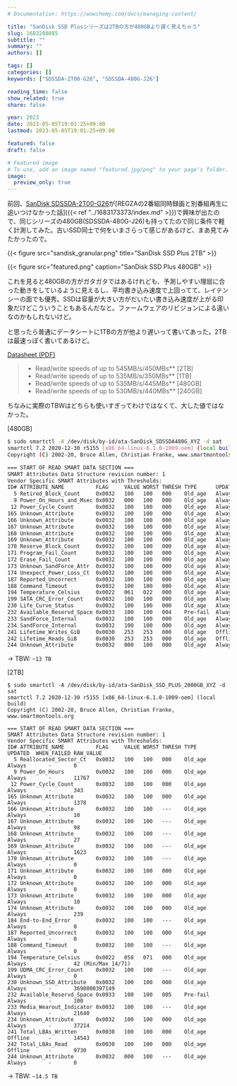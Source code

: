 ```yaml
---
# Documentation: https://wowchemy.com/docs/managing-content/

title: "SanDisk SSD Plusシリーズは2TBの方が480GBより遅く見えちゃう"
slug: 1683280885
subtitle: ""
summary: ""
authors: []

tags: []
categories: []
keywords: ["SDSSDA-2T00-G26", "SDSSDA-480G-J26"]

reading_time: false
show_related: true
share: false

year: 2023
date: 2023-05-05T19:01:25+09:00
lastmod: 2023-05-05T19:01:25+09:00

featured: false
draft: false

# Featured image
# To use, add an image named "featured.jpg/png" to your page's folder.
image:
  preview_only: true
---
```


前回、[SanDisk SDSSDA-2T00-G26](https://www.westerndigital.com/ja-jp/products/internal-drives/sandisk-ssd-plus-sata-iii-ssd)が[REGZAの2番組同時録画と別番組再生に追いつけなかった話]({{< ref "../1683173373/index.md" >}})で興味が出たので、同じシリーズの480GB(SDSSDA-480G-J26)も持ってたので同じ条件で軽く計測してみた。古いSSD同士で何をいまさらって感じがあるけど、まあ見てみたかったので。

{{< figure src="sandisk_granular.png" title="SanDisk SSD Plus 2TB" >}}

{{< figure src="featured.png" caption="SanDisk SSD Plus 480GB" >}}

これを見ると480GBの方がガタガタではあるけれども、予測しやすい理屈に合った動きをしているように見えるし、平均書き込み速度で上回ってて、レイテンシーの面でも優秀。SSDは容量が大きい方がだいたい書き込み速度が上がる印象だけどこういうこともあるんだなと。ファームウェアのリビジョンによる違いなのかもしれないけど。


と思ったら普通にデータシートに1TBの方が他より遅いって書いてあった。2TBは最速っぽく書いてあるけど。

[Datasheet (PDF)](https://documents.westerndigital.com/content/dam/doc-library/en_us/assets/public/sandisk/product/internal-drives/ssd-plus-sata-iii-ssd/data-sheet-ssd-plus-sata-iii-ssd.pdf)
> * Read/write speeds of up to
>   545MB/s/450MBs** [2TB]
> * Read/write speeds of up to
>   535MB/s/350MBs** [1TB]
> * Read/write speeds of up to
>   535MB/s/445MBs** [480GB]
> * Read/write speeds of up to
>   530MB/s/440MBs** [240GB]


ちなみに実際のTBWはどちらも使いすぎってわけではなくて、大した値ではなかった。

[480GB]
```bash
$ sudo smartctl -A /dev/disk/by-id/ata-SanDisk_SDSSDA480G_XYZ -d sat
smartctl 7.2 2020-12-30 r5155 [x86_64-linux-6.1.0-1009-oem] (local build)
Copyright (C) 2002-20, Bruce Allen, Christian Franke, www.smartmontools.org

=== START OF READ SMART DATA SECTION ===
SMART Attributes Data Structure revision number: 1
Vendor Specific SMART Attributes with Thresholds:
ID# ATTRIBUTE_NAME          FLAG     VALUE WORST THRESH TYPE      UPDATED  WHEN_FAILED RAW_VALUE
  5 Retired_Block_Count     0x0032   100   100   000    Old_age   Always       -       0
  9 Power_On_Hours_and_Msec 0x0032   000   100   000    Old_age   Always       -       11604h+00m+00.000s
 12 Power_Cycle_Count       0x0032   100   100   000    Old_age   Always       -       1926
165 Unknown_Attribute       0x0032   100   100   000    Old_age   Always       -       7241469593843
166 Unknown_Attribute       0x0032   100   100   000    Old_age   Always       -       2
167 Unknown_Attribute       0x0032   100   100   000    Old_age   Always       -       0
168 Unknown_Attribute       0x0032   100   100   000    Old_age   Always       -       15
169 Unknown_Attribute       0x0032   100   100   000    Old_age   Always       -       0
170 Reserve_Block_Count     0x0032   100   100   000    Old_age   Always       -       0
171 Program_Fail_Count      0x0032   100   100   000    Old_age   Always       -       0
172 Erase_Fail_Count        0x0032   100   100   000    Old_age   Always       -       0
173 Unknown_SandForce_Attr  0x0032   100   100   000    Old_age   Always       -       8
174 Unexpect_Power_Loss_Ct  0x0032   100   100   000    Old_age   Always       -       120
187 Reported_Uncorrect      0x0032   100   100   000    Old_age   Always       -       0
188 Command_Timeout         0x0032   100   100   000    Old_age   Always       -       0
194 Temperature_Celsius     0x0022   061   022   000    Old_age   Always       -       39 (Min/Max 0/78)
199 SATA_CRC_Error_Count    0x0032   100   100   000    Old_age   Always       -       0
230 Life_Curve_Status       0x0032   100   100   000    Old_age   Always       -       3277067780859
232 Available_Reservd_Space 0x0033   100   100   004    Pre-fail  Always       -       100
233 SandForce_Internal      0x0032   100   100   000    Old_age   Always       -       3950
234 SandForce_Internal      0x0032   100   100   000    Old_age   Always       -       43857
241 Lifetime_Writes_GiB     0x0030   253   253   000    Old_age   Offline      -       13081
242 Lifetime_Reads_GiB      0x0030   253   253   000    Old_age   Offline      -       6245
244 Unknown_Attribute       0x0032   000   100   000    Old_age   Always       -       0
```
-> TBW: `~13 TB`

[2TB]
```
$ sudo smartctl -A /dev/disk/by-id/ata-SanDisk_SSD_PLUS_2000GB_XYZ -d sat
smartctl 7.2 2020-12-30 r5155 [x86_64-linux-6.1.0-1009-oem] (local build)
Copyright (C) 2002-20, Bruce Allen, Christian Franke, www.smartmontools.org

=== START OF READ SMART DATA SECTION ===
SMART Attributes Data Structure revision number: 1
Vendor Specific SMART Attributes with Thresholds:
ID# ATTRIBUTE_NAME          FLAG     VALUE WORST THRESH TYPE      UPDATED  WHEN_FAILED RAW_VALUE
  5 Reallocated_Sector_Ct   0x0032   100   100   000    Old_age   Always       -       0
  9 Power_On_Hours          0x0032   100   100   000    Old_age   Always       -       11767
 12 Power_Cycle_Count       0x0032   100   100   000    Old_age   Always       -       343
165 Unknown_Attribute       0x0032   100   100   000    Old_age   Always       -       1378
166 Unknown_Attribute       0x0032   100   100   ---    Old_age   Always       -       10
167 Unknown_Attribute       0x0032   100   100   ---    Old_age   Always       -       98
168 Unknown_Attribute       0x0032   100   100   ---    Old_age   Always       -       27
169 Unknown_Attribute       0x0032   100   100   ---    Old_age   Always       -       1623
170 Unknown_Attribute       0x0032   100   100   ---    Old_age   Always       -       0
171 Unknown_Attribute       0x0032   100   100   000    Old_age   Always       -       0
172 Unknown_Attribute       0x0032   100   100   000    Old_age   Always       -       0
173 Unknown_Attribute       0x0032   100   100   000    Old_age   Always       -       10
174 Unknown_Attribute       0x0032   100   100   000    Old_age   Always       -       239
184 End-to-End_Error        0x0032   100   100   ---    Old_age   Always       -       0
187 Reported_Uncorrect      0x0032   100   100   000    Old_age   Always       -       0
188 Command_Timeout         0x0032   100   100   ---    Old_age   Always       -       0
194 Temperature_Celsius     0x0022   058   071   000    Old_age   Always       -       42 (Min/Max 14/71)
199 UDMA_CRC_Error_Count    0x0032   100   100   ---    Old_age   Always       -       0
230 Unknown_SSD_Attribute   0x0032   100   100   000    Old_age   Always       -       3698000397149
232 Available_Reservd_Space 0x0033   100   100   005    Pre-fail  Always       -       100
233 Media_Wearout_Indicator 0x0032   100   100   ---    Old_age   Always       -       21640
234 Unknown_Attribute       0x0032   100   100   000    Old_age   Always       -       37214
241 Total_LBAs_Written      0x0030   100   100   000    Old_age   Offline      -       14543
242 Total_LBAs_Read         0x0030   100   100   000    Old_age   Offline      -       9730
244 Unknown_Attribute       0x0032   000   100   ---    Old_age   Always       -       0
```
-> TBW: `~14.5 TB`
